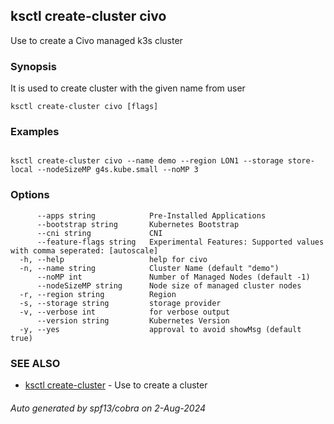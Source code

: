 ## ksctl create-cluster civo

Use to create a Civo managed k3s cluster

### Synopsis

It is used to create cluster with the given name from user

```
ksctl create-cluster civo [flags]
```

### Examples

```

ksctl create-cluster civo --name demo --region LON1 --storage store-local --nodeSizeMP g4s.kube.small --noMP 3

```

### Options

```
      --apps string            Pre-Installed Applications
      --bootstrap string       Kubernetes Bootstrap
      --cni string             CNI
      --feature-flags string   Experimental Features: Supported values with comma seperated: [autoscale]
  -h, --help                   help for civo
  -n, --name string            Cluster Name (default "demo")
      --noMP int               Number of Managed Nodes (default -1)
      --nodeSizeMP string      Node size of managed cluster nodes
  -r, --region string          Region
  -s, --storage string         storage provider
  -v, --verbose int            for verbose output
      --version string         Kubernetes Version
  -y, --yes                    approval to avoid showMsg (default true)
```

### SEE ALSO

* [ksctl create-cluster](ksctl_create-cluster.md)	 - Use to create a cluster

###### Auto generated by spf13/cobra on 2-Aug-2024
